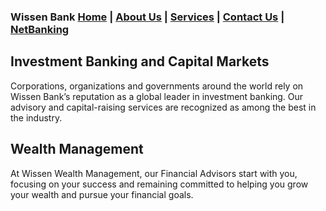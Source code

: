 ### Wissen Bank [Home](https://vishmaster17.github.io/WissenBank) | [About Us](https://vishmaster17.github.io/WissenBank/aboutus) | [Services](https://vishmaster17.github.io/WissenBank/services) | [Contact Us](https://vishmaster17.github.io/WissenBank/contact) | [NetBanking](https://vishmaster17.github.io/WissenBank/login.html)

## Investment Banking and Capital Markets

Corporations, organizations and governments around the world rely on Wissen Bank’s reputation as a global leader in investment banking. 
Our advisory and capital-raising services are recognized as among the best in the industry.

## Wealth Management

At Wissen Wealth Management, our Financial Advisors start with you, focusing on your success and remaining committed to helping you grow 
your wealth and pursue your financial goals.
